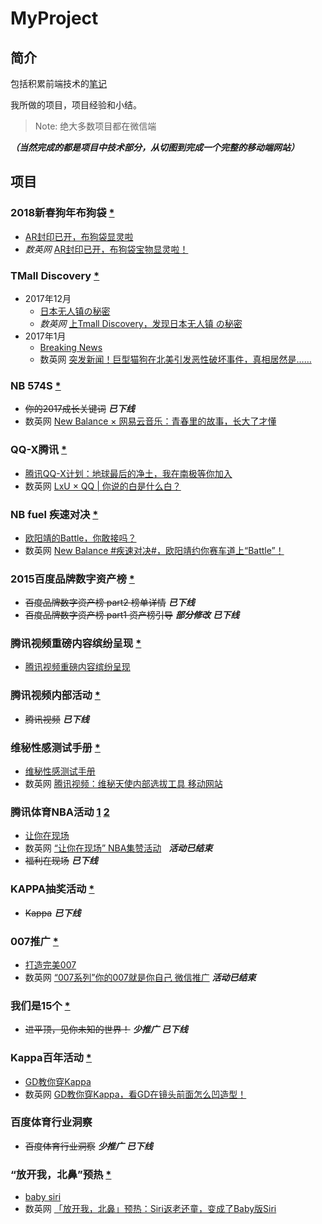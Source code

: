 # MyProject

## 简介

包括积累前端技术的[笔记](https://github.com/Sanchez3/MyProject/tree/master/!!!Study)

我所做的项目，项目经验和小结。

>Note: 绝大多数项目都在微信端

__*（当然完成的都是项目中技术部分，从切图到完成一个完整的移动端网站）*__


## 项目

### 2018新春狗年布狗袋 [*](https://github.com/Sanchez3/MyProject/tree/master/2018NewYear)
- [AR封印已开，布狗袋显灵啦](https://lxunogodie.applinzi.com/)
- *数英网* [AR封印已开，布狗袋宝物显灵啦！](https://www.digitaling.com/projects/25942.html)
### TMall Discovery [*](https://github.com/Sanchez3/MyProject/tree/master/TMD)
- 2017年12月
  - [日本无人镇の秘密](http://jzsg.lxustudio.cn/)
  - *数英网* [上Tmall Discovery，发现日本无人镇 の秘密](https://www.digitaling.com/projects/24364.html)
- 2017年1月
  - [Breaking News](http://tpro.lxustudio.cn/pet)
  - 数英网 [突发新闻！巨型猫狗在北美引发恶性破坏事件，真相居然是……](https://www.digitaling.com/projects/25293.html)
### NB 574S [*](https://github.com/Sanchez3/MyProject/tree/master/NB574s)
- ~~你的2017成长关键词~~ ***已下线***
- 数英网 [New Balance × 网易云音乐：青春里的故事，长大了才懂](https://www.digitaling.com/projects/24943.html)
### QQ-X腾讯 [*](https://github.com/Sanchez3/MyProject/tree/master/QQ-X)
- [腾讯QQ-X计划：地球最后的净土，我在南极等你加入](https://qzs.qzone.qq.com/qzone/qzact/act/external/qqx_116/qqx_1116/dist/)
- 数英网 [LxU × QQ | 你说的白是什么白？](https://www.digitaling.com/projects/25294.html)
### NB fuel 疾速对决 [*](https://github.com/Sanchez3/MyProject/tree/master/NBfuel) 
- [欧阳靖的Battle，你敢接吗？](http://nbfuel.lxustudio.cn/?key=1)
- 数英网 [New Balance #疾速对决#，欧阳靖约你赛车道上“Battle”！](https://www.digitaling.com/projects/22403.html)
### 2015百度品牌数字资产榜 [*](https://github.com/Sanchez3/MyProject/tree/master/BaiduList)
* ~~百度品牌数字资产榜 part2 榜单详情~~ ***已下线***
* ~~百度品牌数字资产榜 part1 资产榜引导~~ ***部分修改*** ***已下线***
### 腾讯视频重磅内容缤纷呈现 [*](https://github.com/Sanchez3/MyProject/tree/master/TencentIntro)
* [腾讯视频重磅内容缤纷呈现](http://omgmkt.qq.com/intro/)
### 腾讯视频内部活动 [*](https://github.com/Sanchez3/MyProject/tree/master/TencentWorkshop)
* ~~腾讯视频~~ ***已下线***
### 维秘性感测试手册 [*](https://github.com/Sanchez3/MyProject/tree/master/Sexy)
* [维秘性感测试手册](http://omgmkt.qq.com/sexy/)
* 数英网 [腾讯视频：维秘天使内部选拔工具 移动网站](http://www.digitaling.com/projects/16173.html)
### 腾讯体育NBA活动 [1](https://github.com/Sanchez3/MyProject/tree/master/NBA1) [2](https://github.com/Sanchez3/MyProject/tree/master/NBA2)
* [让你在现场](http://omgmkt.qq.com/sport/)
* 数英网 [“让你在现场” NBA集赞活动](http://www.digitaling.com/projects/16320.html)   ***活动已结束***
* ~~福利在现场~~ ***已下线***
### KAPPA抽奖活动 [*](https://github.com/Sanchez3/MyProject/tree/master/KappaAward)
* ~~Kappa~~ ***已下线***
### 007推广 [*](https://github.com/Sanchez3/MyProject/tree/master/007)
* [打造完美007](http://omgmkt.qq.com/007/)
* 数英网 [“007系列”你的007就是你自己 微信推广](http://www.digitaling.com/projects/17188.html)  ***活动已结束***
### 我们是15个 [*](https://github.com/Sanchez3/MyProject/tree/master/We15)
* ~~进平顶，见你未知的世界！~~ ***少推广*** ***已下线***
### Kappa百年活动 [*](https://github.com/Sanchez3/MyProject/tree/master/Kappa)
* [GD教你穿Kappa](http://100.kappa.com.cn/video)
* 数英网 [GD教你穿Kappa，看GD在镜头前面怎么凹造型！](http://www.digitaling.com/projects/17370.html)
### 百度体育行业洞察 
* ~~百度体育行业洞察~~ ***少推广*** ***已下线***
### “放开我，北鼻”预热 [*](https://github.com/Sanchez3/MyProject/tree/master/BabySiri)
* [baby siri](http://omgmkt.qq.com/babysiri/)
* 数英网 [「放开我，北鼻」预热：Siri返老还童，变成了Baby版Siri](http://www.digitaling.com/projects/17969.html)